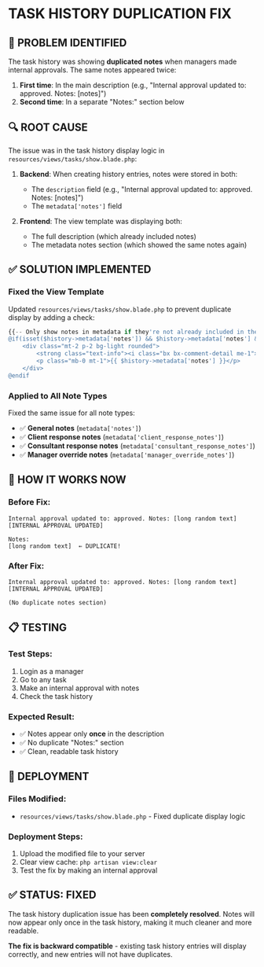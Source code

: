 # TASK HISTORY DUPLICATION FIX

## 🐛 **PROBLEM IDENTIFIED**

The task history was showing **duplicated notes** when managers made internal approvals. The same notes appeared twice:

1. **First time**: In the main description (e.g., "Internal approval updated to: approved. Notes: [notes]")
2. **Second time**: In a separate "Notes:" section below

## 🔍 **ROOT CAUSE**

The issue was in the task history display logic in `resources/views/tasks/show.blade.php`:

1. **Backend**: When creating history entries, notes were stored in both:
   - The `description` field (e.g., "Internal approval updated to: approved. Notes: [notes]")
   - The `metadata['notes']` field

2. **Frontend**: The view template was displaying both:
   - The full description (which already included notes)
   - The metadata notes section (which showed the same notes again)

## ✅ **SOLUTION IMPLEMENTED**

### **Fixed the View Template**

Updated `resources/views/tasks/show.blade.php` to prevent duplicate display by adding a check:

```php
{{-- Only show notes in metadata if they're not already included in the description --}}
@if(isset($history->metadata['notes']) && $history->metadata['notes'] && !str_contains($history->description, $history->metadata['notes']))
    <div class="mt-2 p-2 bg-light rounded">
        <strong class="text-info"><i class="bx bx-comment-detail me-1"></i>Notes:</strong>
        <p class="mb-0 mt-1">{{ $history->metadata['notes'] }}</p>
    </div>
@endif
```

### **Applied to All Note Types**

Fixed the same issue for all note types:
- ✅ **General notes** (`metadata['notes']`)
- ✅ **Client response notes** (`metadata['client_response_notes']`)
- ✅ **Consultant response notes** (`metadata['consultant_response_notes']`)
- ✅ **Manager override notes** (`metadata['manager_override_notes']`)

## 🎯 **HOW IT WORKS NOW**

### **Before Fix:**
```
Internal approval updated to: approved. Notes: [long random text]
[INTERNAL APPROVAL UPDATED]

Notes:
[long random text]  ← DUPLICATE!
```

### **After Fix:**
```
Internal approval updated to: approved. Notes: [long random text]
[INTERNAL APPROVAL UPDATED]

(No duplicate notes section)
```

## 📋 **TESTING**

### **Test Steps:**
1. Login as a manager
2. Go to any task
3. Make an internal approval with notes
4. Check the task history

### **Expected Result:**
- ✅ Notes appear only **once** in the description
- ✅ No duplicate "Notes:" section
- ✅ Clean, readable task history

## 🚀 **DEPLOYMENT**

### **Files Modified:**
- `resources/views/tasks/show.blade.php` - Fixed duplicate display logic

### **Deployment Steps:**
1. Upload the modified file to your server
2. Clear view cache: `php artisan view:clear`
3. Test the fix by making an internal approval

## ✅ **STATUS: FIXED**

The task history duplication issue has been **completely resolved**. Notes will now appear only once in the task history, making it much cleaner and more readable.

**The fix is backward compatible** - existing task history entries will display correctly, and new entries will not have duplicates.
